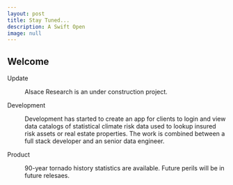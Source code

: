 ```yaml
---
layout: post
title: Stay Tuned...
description: A Swift Open
image: null
---
```


<h2>Welcome</h2>
<dl>
	<dt>Update</dt>
	<dd>
		<p>Alsace Research is an under construction project.</p>
	</dd>
	<dt>Development</dt>
	<dd>
		<p>Development has started to create an app for clients to login and view data catalogs of statistical climate risk data used to lookup insured risk assets or real estate properties.  The work is combined between a full stack developer and an senior data engineer.</p>
	</dd>
	<dt>Product</dt>
	<dd>
		<p>90-year tornado history statistics are available.  Future perils will be in future relesaes.</p>
	</dd>
</dl>
